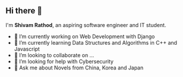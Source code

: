## Hi there 👋

I'm **Shivam Rathod**, an aspiring software engineer and IT student.
<!--
**Insurgent021/Insurgent021** is a ✨ _special_ ✨ repository because its `README.md` (this file) appears on your GitHub profile. 

Here are some ideas to get you started: -->

- 🔭 I’m currently working on Web Development with Django
- 🌱 I’m currently learning Data Structures and Algorithms in C++ and Javascript
- 👯 I’m looking to collaborate on ...
- 🤔 I’m looking for help with Cybersecurity
- 💬 Ask me about Novels from China, Korea and Japan
<!-- 
- 📫 How to reach me: ...
- 😄 Pronouns: ...
- ⚡ Fun fact: ...
-->
